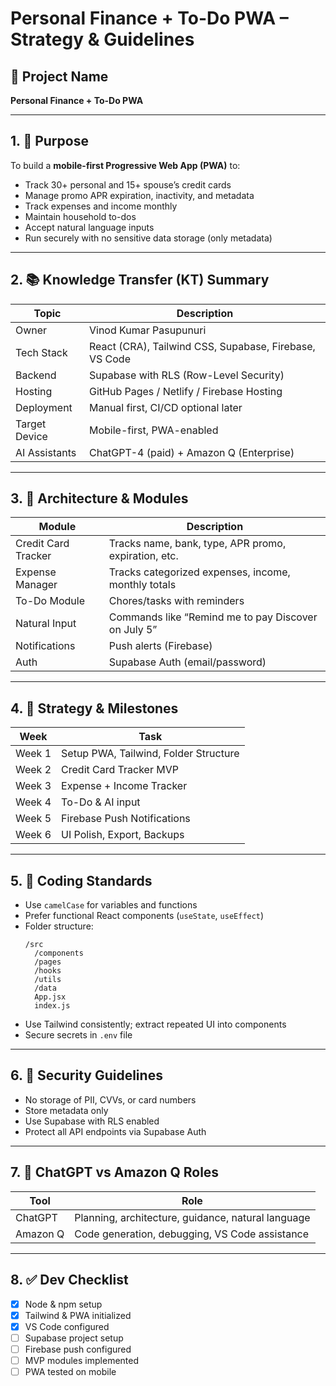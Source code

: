
# Personal Finance + To-Do PWA – Strategy & Guidelines

## 🔖 Project Name
**Personal Finance + To-Do PWA**

---

## 1. 🎯 Purpose

To build a **mobile-first Progressive Web App (PWA)** to:
- Track 30+ personal and 15+ spouse’s credit cards
- Manage promo APR expiration, inactivity, and metadata
- Track expenses and income monthly
- Maintain household to-dos
- Accept natural language inputs
- Run securely with no sensitive data storage (only metadata)

---

## 2. 📚 Knowledge Transfer (KT) Summary

| Topic         | Description                                             |
|---------------|---------------------------------------------------------|
| Owner         | Vinod Kumar Pasupunuri                                  |
| Tech Stack    | React (CRA), Tailwind CSS, Supabase, Firebase, VS Code |
| Backend       | Supabase with RLS (Row-Level Security)                 |
| Hosting       | GitHub Pages / Netlify / Firebase Hosting              |
| Deployment    | Manual first, CI/CD optional later                     |
| Target Device | Mobile-first, PWA-enabled                               |
| AI Assistants | ChatGPT-4 (paid) + Amazon Q (Enterprise)               |

---

## 3. 📐 Architecture & Modules

| Module              | Description                                           |
|---------------------|-------------------------------------------------------|
| Credit Card Tracker | Tracks name, bank, type, APR promo, expiration, etc. |
| Expense Manager     | Tracks categorized expenses, income, monthly totals   |
| To-Do Module        | Chores/tasks with reminders                          |
| Natural Input       | Commands like “Remind me to pay Discover on July 5” |
| Notifications       | Push alerts (Firebase)                               |
| Auth                | Supabase Auth (email/password)                       |

---

## 4. 🔧 Strategy & Milestones

| Week   | Task                                       |
|--------|--------------------------------------------|
| Week 1 | Setup PWA, Tailwind, Folder Structure       |
| Week 2 | Credit Card Tracker MVP                    |
| Week 3 | Expense + Income Tracker                   |
| Week 4 | To-Do & AI input                            |
| Week 5 | Firebase Push Notifications                |
| Week 6 | UI Polish, Export, Backups                 |

---

## 5. 📏 Coding Standards

- Use `camelCase` for variables and functions
- Prefer functional React components (`useState`, `useEffect`)
- Folder structure:
  ```
  /src
    /components
    /pages
    /hooks
    /utils
    /data
    App.jsx
    index.js
  ```
- Use Tailwind consistently; extract repeated UI into components
- Secure secrets in `.env` file

---

## 6. 🔐 Security Guidelines

- No storage of PII, CVVs, or card numbers
- Store metadata only
- Use Supabase with RLS enabled
- Protect all API endpoints via Supabase Auth

---

## 7. 🧠 ChatGPT vs Amazon Q Roles

| Tool       | Role                                                  |
|------------|-------------------------------------------------------|
| ChatGPT    | Planning, architecture, guidance, natural language    |
| Amazon Q   | Code generation, debugging, VS Code assistance        |

---

## 8. ✅ Dev Checklist

- [x] Node & npm setup
- [x] Tailwind & PWA initialized
- [x] VS Code configured
- [ ] Supabase project setup
- [ ] Firebase push configured
- [ ] MVP modules implemented
- [ ] PWA tested on mobile
